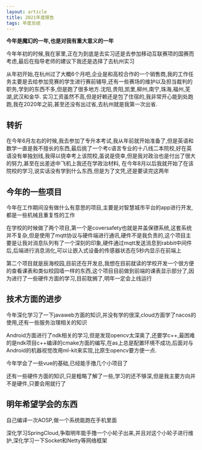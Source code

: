 ```yaml
---
layout: article
title: 2021年度报告
tags: 年度总结
---
```


**今年是魔幻的一年,也是对我有重大意义的一年**

今年年初的时候,我在家里,正在为到底是去实习还是去参加移动互联赛项的国赛而考虑,最后在指导老师的建议下我还是选择了去杭州实习

从年初开始,在杭州过了大概6个月吧,企业是和高校合作的一个销售商,我的工作任务主要是去给参加竞赛的学生进行赛前辅导,还有一些赛场的维护以及担当裁判的职务,学到的东西不多,但是跑了很多地方.沈阳,贵阳,凯里,柳州,南宁,珠海,福州,芜湖,武汉和金华. 实习工资虽然不高,但是好赖还是包了住宿的,我非常开心能到处跑跑,我在2020年之前,甚至还没有出过省,去杭州就是我第一次出省.

## 转折

在今年6月左右的时候,我去参加了专升本考试,我从年前就开始准备了,但是英语和数学一直是我不擅长的东西,最后挑了一个考c语言专业的十八线二本院校,好在英语没有单独划线,我得以侥幸考上该院校,虽说是侥幸,但是我对政治也是付出了很大的努力,甚至在出差途中飞机上我还在学政治材料, 在今年8月以后我就开始了在该院校的学习,说实话没有学到什么东西,但是为了文凭,还是要读完这两年

## 今年的一些项目

今年在工作期间没有做什么有意思的项目,主要是对智慧城市平台的app进行开发,都是一些机械且重复性的工作

在学校的时候做了两个项目,第一个是coversafety也就是井盖保镖系统,这套系统并不复杂,但是使用了mqtt协议与硬件端进行通讯,硬件不是我负责的,这个项目主要是让我对消息队列有了一个深刻的印象,硬件通过mqtt发送消息到rabbit中间件后,后端进行消息消化,可以让嵌入式设备的传感器状态在5秒内显示在前端上

第二个项目就是辰海校园,目前还在开发总,我想在目前就读的学校开发一个很方便的查看课表和类似校园墙一样的东西,这个项目目前做到前端的课表显示部分了,因为进行了一些硬件方面的学习,目前耽搁了,明年一定会上线运行

## 技术方面的进步

今年深化学习了一下javaweb方面的知识,并没有学的很深,cloud方面学了nacos的使用,还有一些服务治理相关的知识

Android方面进行了ndk相关的学习,但是发现opencv太深奥了,还要学c++,最困难的是ndk项目c++编译的cmake方面的编写,在as上总是配置环境不成功,后面对与Android的机器视觉改用ml-kit来实现,比原生opencv要方便一点.

今年学会了一些vue的基础,已经能手撸几个小项目了

还有一些硬件方面的知识,只是粗略了解了一些,学习的还不够深,但是我主要方向并不是硬件,只要会用就行了

## 明年希望学会的东西

自己编译一次AOSP,做一个系统能跑在手机里面

深化学习SpringCloud,争取明年能手撸一个小轮子出来,并且对这个小轮子进行维护,深化学习一下Socket和Netty等网络框架